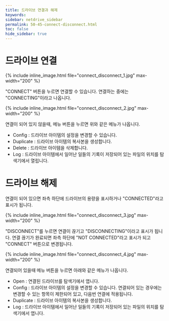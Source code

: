 ```yaml
---
title: 드라이브 연결과 해제
keywords:
sidebar: netdrive_sidebar
permalink: 50-45-connect-disconnect.html
toc: false
hide_sidebar: true
---
```


드라이브 연결
==================

{% include inline_image.html file="connect_disconnect_1.jpg" max-width="200" %}

"CONNECT" 버튼을 누르면 연결할 수 있습니다. 연결하는 중에는 "CONNECTING"이라고 나옵니다. 


{% include inline_image.html file="connect_disconnect_2.jpg" max-width="200" %}

연결이 되어 있지 않을때, 메뉴 버튼을 누르면 위와 같은 메뉴가 나옵니다. 

* Config : 드라이브 아이템의 설정을 변경할 수 있습니다.
* Duplicate : 드라이브 아이템의 복사본을 생성합니다.
* Delete : 드라이브 아이템을 삭제합니다.
* Log : 드라이브 아이템에서 일어난 일들의 기록이 저장되어 있는 파일의 위치를 탐색기에서 열립니다.

드라이브 해제
==================
연결이 되어 있으면 좌측 하단에 드라이브의 용량을 표시하거나 "CONNECTED"라고 표시가 됩니다.


{% include inline_image.html file="connect_disconnect_3.jpg" max-width="200" %}

"DISCONNECT"를 누르면 연결이 끊기고 "DISCONNECTING"이라고 표시가 됩니다.
연결 끊기가 완료되면 좌측 하단에 "NOT CONNECTED"라고 표시가 되고 "CONNECT" 버튼으로 변경됩니다.


{% include inline_image.html file="connect_disconnect_4.jpg" max-width="200" %}

연결되어 있을때 메뉴 버튼을 누르면 아래와 같은 메뉴가 나옵니다.

* Open : 연결된 드라이브를 탐색기에서 엽니다.
* Config : 드라이브 아이템의 설정을 변경할 수 있습니다. 연결되어 있는 경우에는 변경할 수 있는 항목이 제한되어 있고, 다음번 연결에 적용됩니다.
* Duplicate : 드라이브 아이템의 복사본을 생성합니다.
* Log : 드라이브 아이템에서 일어난 일들의 기록이 저장되어 있는 파일의 위치를 탐색기에서 엽니다.